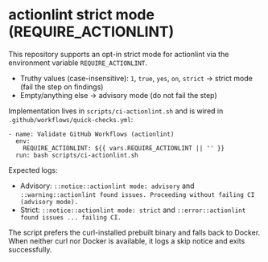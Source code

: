 # actionlint strict mode (REQUIRE_ACTIONLINT)

This repository supports an opt-in strict mode for actionlint via the environment variable `REQUIRE_ACTIONLINT`.

- Truthy values (case-insensitive): `1`, `true`, `yes`, `on`, `strict` → strict mode (fail the step on findings)
- Empty/anything else → advisory mode (do not fail the step)

Implementation lives in `scripts/ci-actionlint.sh` and is wired in `.github/workflows/quick-checks.yml`:

```
- name: Validate GitHub Workflows (actionlint)
  env:
    REQUIRE_ACTIONLINT: ${{ vars.REQUIRE_ACTIONLINT || '' }}
  run: bash scripts/ci-actionlint.sh
```

Expected logs:

- Advisory: `::notice::actionlint mode: advisory` and `::warning::actionlint found issues. Proceeding without failing CI (advisory mode).`
- Strict: `::notice::actionlint mode: strict` and `::error::actionlint found issues ... failing CI.`

The script prefers the curl-installed prebuilt binary and falls back to Docker. When neither curl nor Docker is available, it logs a skip notice and exits successfully.
